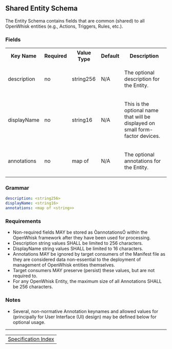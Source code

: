 ## Shared Entity Schema

The Entity Schema contains fields that are common (shared) to all OpenWhisk entities (e.g., Actions, Triggers, Rules, etc.).

### Fields

<html>
<table>

  <tr>
   <th>Key Name</th>
   <th>Required</th>
   <th>Value Type</th>
   <th>Default</th>
   <th>Description</th>
  </tr>

 <tr>
  <td>
  <p>description</p>
  </td>
  <td>
  <p>no</p>
  </td>
  <td>
  <p>string256</p>
  </td>
  <td>
  <p>N/A</p>
  </td>
  <td>
  <p>The optional description for the Entity.</p>
  </td>
 </tr>
 <tr>
  <td>
  <p>displayName</p>
  </td>
  <td>
  <p>no</p>
  </td>
  <td>
  <p>string16</p>
  </td>
  <td>
  <p>N/A</p>
  </td>
  <td>
  <p>This is the optional name that will be displayed on small form-factor devices.</p>
  </td>
 </tr>
 <tr>
  <td>
  <p>annotations</p>
  </td>
  <td>
  <p>no</p>
  </td>
  <td>
  <p>map of
  <string></p>
  </td>
  <td>
  <p>N/A</p>
  </td>
  <td>
  <p>The optional annotations for the Entity.</p>
  </td>
 </tr>
</table>
</html>

### Grammar
```yaml
description: <string256>
displayName: <string16>
annotations: <map of <string>>
```

### Requirements
- Non-required fields MAY be stored as ÒannotationsÓ within the OpenWhisk framework after they have been used for processing.
- Description string values SHALL be limited to 256 characters.
- DisplayName string values SHALL be limited to 16 characters.
- Annotations MAY be ignored by target consumers of the Manifest file as they are considered data non-essential to the deployment of management of OpenWhisk entities themselves.
- Target consumers MAY preserve (persist) these values, but are not required to.
- For any OpenWhisk Entity, the maximum size of all Annotations SHALL be 256 characters.

### Notes
- Several, non-normative Annotation keynames and allowed values for (principally for User Interface (UI) design) may be defined below for optional usage.

<!--
 Bottom Navigation
-->
---
<html>
<div align="center">
<table align="center">
  <tr>
    <!-- <td><a href="">&lt;&lt;&nbsp;previous</a></td> -->
    <td><a href="spec_index.md#openwhisk-package-specification-html">Specification Index</a></td>
    <!-- <td><a href="">next&nbsp;&gt;&gt;</a></td> -->
  </tr>
</table>
</div>
</html>

